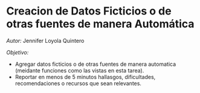# Creacion de Datos Ficticios o de otras fuentes de manera Automática
_Autor:_ Jennifer Loyola Quintero

*Objetivo:*
- Agregar datos ficticios o de otras fuentes de manera automatica (meidante funciones como las vistas en esta tarea).
- Reportar en menos de 5 minutos hallasgos, dificultades, recomendaciones o recursos que sean relevantes.
